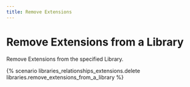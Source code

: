 ```yaml
---
title: Remove Extensions
---
```


# Remove Extensions from a Library

Remove Extensions from the specified Library.

{% scenario libraries_relationships_extensions.delete libraries.remove_extensions_from_a_library %}
